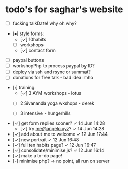# todo's for saghar's website

  * [ ] fucking talkDate! why oh why?
  * [⦁] style forms:
    * [✓] 10habits
    * [ ] workshops
    * [✓] contact form
  * [ ] paypal buttons
  * [ ] workshopPhp to process paypal by ID?
  * [ ] deploy via ssh and rsync or summat?
  * [ ] donations for free talk - bad idea imho

  * [🞄] training:
    * [✓] 3 AYM workshops - lotus
    * [ ] 2 Sivananda yoga wkshops - derek
    * [ ] 3 intensive - hungerhills


  * [✓] get form replies sooner? ✓ 14 Jun 14:28
    * [✓] try me@angelo.xyz? ✓ 14 Jun 14:28
  * [✓] add about me to welcome ✓ 12 Jun 17:44
  * [✓] new portrait ✓ 12 Jun 16:48
  * [✓] full ten habits page? ✓ 12 Jun 16:47
  * [✓] consolidate/minimise js? ✓ 12 Jun 16:14
  * [✓] make a to-do page!
  * [-] minimise php? → no point, all run on server
